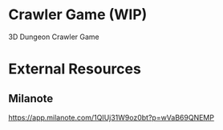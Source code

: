 # Crawler Game (WIP)

3D Dungeon Crawler Game

# External Resources

## Milanote
https://app.milanote.com/1QIUj31W9oz0bt?p=wVaB69QNEMP
